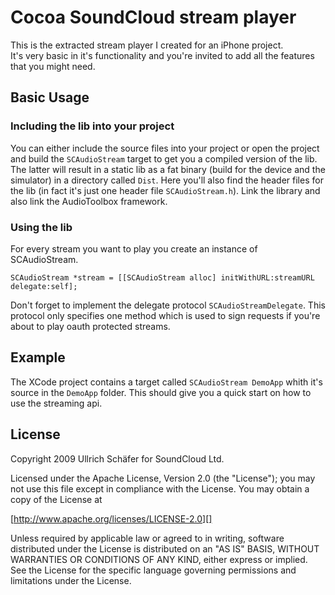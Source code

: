 Cocoa SoundCloud stream player
==============================

This is the extracted stream player I created for an iPhone project.  
It's very basic in it's functionality and you're invited to add all the features that you might need.


Basic Usage
-----------

### Including the lib into your project
You can either include the source files into your project or open the project and build the `SCAudioStream` target to get you a compiled version of the lib.
The latter will result in a static lib as a fat binary (build for the device and the simulator) in a directory called `Dist`. Here you'll also find the header files for the lib (in fact it's just one header file `SCAudioStream.h`).
Link the library and also link the AudioToolbox framework.

### Using the lib
For every stream you want to play you create an instance of SCAudioStream.

    SCAudioStream *stream = [[SCAudioStream alloc] initWithURL:streamURL delegate:self];

Don't forget to implement the delegate protocol `SCAudioStreamDelegate`. This protocol only specifies one method which is used to sign requests if you're about to play oauth protected streams.


Example
-------

The XCode project contains a target called `SCAudioStream DemoApp` whith it's source in the `DemoApp` folder. This should give you a quick start on how to use the streaming api.


License
-------

Copyright 2009 Ullrich Schäfer for SoundCloud Ltd.

Licensed under the Apache License, Version 2.0 (the "License"); you may not
use this file except in compliance with the License. You may obtain a copy of
the License at

 [http://www.apache.org/licenses/LICENSE-2.0][]

Unless required by applicable law or agreed to in writing, software
distributed under the License is distributed on an "AS IS" BASIS, WITHOUT
WARRANTIES OR CONDITIONS OF ANY KIND, either express or implied. See the
License for the specific language governing permissions and limitations under
the License.

[http://www.apache.org/licenses/LICENSE-2.0]: http://www.apache.org/licenses/LICENSE-2.0
